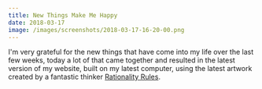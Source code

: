```yaml
---
title: New Things Make Me Happy
date: 2018-03-17
image: /images/screenshots/2018-03-17-16-20-00.png
---
```


I'm very grateful for the new things that have come into my life over the last few weeks, today a lot of that came together and resulted in the latest version of my website, built on my latest computer, using the latest artwork created by a fantastic thinker [Rationality Rules](https://www.patreon.com/rationalityrules/).
